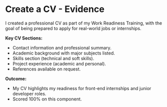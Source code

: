 # Create a CV - Evidence

I created a professional CV as part of my Work Readiness Training, with the goal of being prepared to apply for real-world jobs or internships.

**Key CV Sections:**
- Contact information and professional summary.
- Academic background with major subjects listed.
- Skills section (technical and soft skills).
- Project experience (academic and personal).
- References available on request.

**Outcome:**
- My CV highlights my readiness for front-end internships and junior developer roles.
- Scored 100% on this component.
